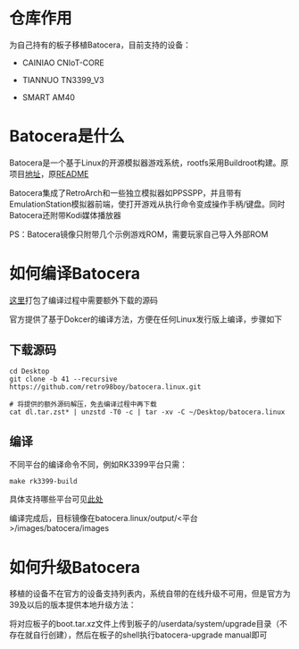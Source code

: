 # 仓库作用

为自己持有的板子移植Batocera，目前支持的设备：

- CAINIAO CNIoT-CORE

- TIANNUO TN3399_V3

- SMART AM40

# Batocera是什么

Batocera是一个基于Linux的开源模拟器游戏系统，rootfs采用Buildroot构建。原项目[地址](https://github.com/batocera-linux/batocera.linux)，原[README](https://github.com/retro98boy/batocera.linux/blob/41/README.orig.md)

Batocera集成了RetroArch和一些独立模拟器如PPSSPP，并且带有EmulationStation模拟器前端，使打开游戏从执行命令变成操作手柄/键盘。同时Batocera还附带Kodi媒体播放器

PS：Batocera镜像只附带几个示例游戏ROM，需要玩家自己导入外部ROM

# 如何编译Batocera

[这里](https://pan.baidu.com/s/1vD1iyD0hk2TpH0c3WGPV-w?pwd=elp1)打包了编译过程中需要额外下载的源码

官方提供了基于Dokcer的编译方法，方便在任何Linux发行版上编译，步骤如下

## 下载源码

```
cd Desktop
git clone -b 41 --recursive https://github.com/retro98boy/batocera.linux.git

# 将提供的额外源码解压，免去编译过程中再下载
cat dl.tar.zst* | unzstd -T0 -c | tar -xv -C ~/Desktop/batocera.linux
```

## 编译

不同平台的编译命令不同，例如RK3399平台只需：

```
make rk3399-build
```

具体支持哪些平台可见[此处](https://github.com/batocera-linux/batocera.linux/tree/master/configs)

编译完成后，目标镜像在batocera.linux/output/<平台>/images/batocera/images

# 如何升级Batocera

移植的设备不在官方的设备支持列表内，系统自带的在线升级不可用，但是官方为39及以后的版本提供本地升级方法：

将对应板子的boot.tar.xz文件上传到板子的/userdata/system/upgrade目录（不存在就自行创建），然后在板子的shell执行batocera-upgrade manual即可
